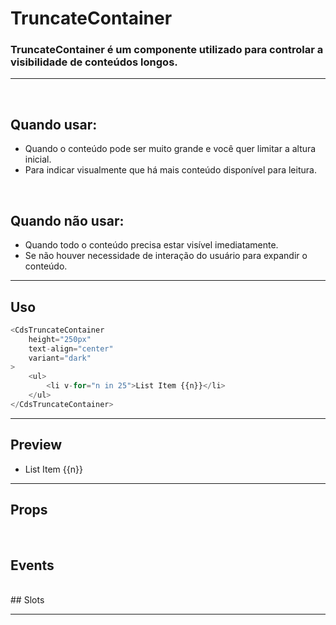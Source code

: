 # TruncateContainer

### TruncateContainer é um componente utilizado para controlar a visibilidade de conteúdos longos.
---
<br>

## Quando usar:
- Quando o conteúdo pode ser muito grande e você quer limitar a altura inicial.
- Para indicar visualmente que há mais conteúdo disponível para leitura.


<br>

## Quando não usar:
- Quando todo o conteúdo precisa estar visível imediatamente.
- Se não houver necessidade de interação do usuário para expandir o conteúdo.

---

## Uso

```js
<CdsTruncateContainer
	height="250px"
	text-align="center"
	variant="dark"
>
	<ul>
		<li v-for="n in 25">List Item {{n}}</li>
	</ul>
</CdsTruncateContainer>
```

---

## Preview

<PreviewContainer>
	<CdsTruncateContainer
		v-bind="args"
		v-on="internalEvents"
	>
		<ul>
			<li v-for="n in 25">List Item {{n}}</li>
		</ul>
	</CdsTruncateContainer>
	<LogBuilder ref="logBuilderRef" :events />
</PreviewContainer>

<PlaygroundBuilder
	:args
	:component="TruncateContainer"
/>

---

## Props

<APITable
	name="CdsTruncateContainer"
	section="props"
/>
<br>

## Events

<APITable
	name="CdsTruncateContainer"
	section="events"
/>

<br>
## Slots

<APITable
	name="CdsTruncateContainer"
	section="slots"
/>

---

<script setup>
import { ref, useTemplateRef, onMounted } from 'vue';
import CdsTruncateContainer from '@/components/TruncateContainer.vue';

const logBuilder = useTemplateRef('logBuilderRef');

const events = [
	'button-click',
	'expand',
	'collapse'
];

const internalEvents = ref({});

const args = ref({
	variant: 'dark',
	textAlign: 'center',
	height: '250',
});

onMounted(() => {
	internalEvents.value = logBuilder.value.createEventListeners();
});
</script>

